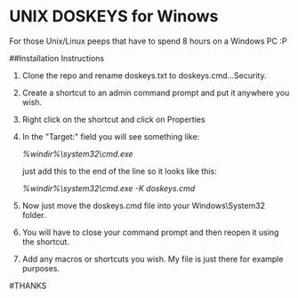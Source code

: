 # UNIX DOSKEYS for Winows
For those Unix/Linux peeps that have to spend 8 hours on a Windows PC :P

##Installation Instructions
1.  Clone the repo and rename doskeys.txt to doskeys.cmd...Security. 
2.  Create a shortcut to an admin command prompt and put it anywhere you wish.
3.  Right click on the shortcut and click on Properties
4.  In the "Target:" field you will see something like:

    *%windir%\system32\cmd.exe*
    
    just add this to the end of the line so it looks like this:

    *%windir%\system32\cmd.exe -K doskeys.cmd*

5.  Now just move the doskeys.cmd file into your Windows\System32 folder.
6.  You will have to close your command prompt and then reopen it using the shortcut.
7.  Add any macros or shortcuts you wish. My file is just there for example purposes.


#THANKS

